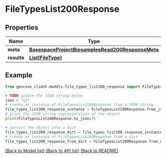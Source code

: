 # FileTypesList200Response


## Properties

Name | Type | Description | Notes
------------ | ------------- | ------------- | -------------
**meta** | [**BasespaceProjectBiosamplesRead200ResponseMeta**](BasespaceProjectBiosamplesRead200ResponseMeta.md) |  | [optional]
**results** | [**List[FileType]**](FileType.md) |  |

## Example

```python
from gencove_client.models.file_types_list200_response import FileTypesList200Response

# TODO update the JSON string below
json = "{}"
# create an instance of FileTypesList200Response from a JSON string
file_types_list200_response_instance = FileTypesList200Response.from_json(json)
# print the JSON string representation of the object
print(FileTypesList200Response.to_json())

# convert the object into a dict
file_types_list200_response_dict = file_types_list200_response_instance.to_dict()
# create an instance of FileTypesList200Response from a dict
file_types_list200_response_from_dict = FileTypesList200Response.from_dict(file_types_list200_response_dict)
```
[[Back to Model list]](../README.md#documentation-for-models) [[Back to API list]](../README.md#documentation-for-api-endpoints) [[Back to README]](../README.md)
